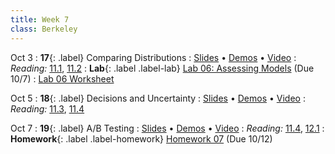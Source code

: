 ```yaml
---
title: Week 7
class: Berkeley
---
```


Oct 3
: **17**{: .label} Comparing Distributions
  : [Slides](https://docs.google.com/presentation/d/1u0CaWrtlYtUa7Z7HwLgT-qdiqyq842fmhBMHaMTDFqU/edit?usp=sharing) &#8226; [Demos](https://data8.datahub.berkeley.edu/hub/user-redirect/git-pull?repo=https%3A%2F%2Fgithub.com%2Fdata-8%2Fmaterials-fa22&urlpath=tree%2Fmaterials-fa22%2Flec%2Flec17.ipynb&branch=main) &#8226; [Video](https://youtu.be/YU0ZAfpWNGY)
: *Reading:* [11.1](https://inferentialthinking.com/chapters/11/1/Assessing_a_Model.html), [11.2](https://inferentialthinking.com/chapters/11/2/Multiple_Categories.html)
: **Lab**{: .label .label-lab} [Lab 06: Assessing Models](https://data8.datahub.berkeley.edu/hub/user-redirect/git-pull?repo=https%3A%2F%2Fgithub.com%2Fdata-8%2Fmaterials-fa22&urlpath=retro%2Ftree%2Fmaterials-fa22%2Fmaterials%2Ffa22%2Flab%2Flab06%2Flab06.ipynb&branch=main) (Due 10/7)
  : [Lab 06 Worksheet](https://drive.google.com/file/d/16LydJE-b5aq-38VVfHGGEPMwbvre-V-L/view)

Oct 5
: **18**{: .label} Decisions and Uncertainty
  : [Slides](https://docs.google.com/presentation/d/1phFVWZJRbef_t1-VSUOoSYQqx7DsOJgrlkPrznPNBFg/edit?usp=sharing) &#8226; [Demos](https://data8.datahub.berkeley.edu/hub/user-redirect/git-pull?repo=https%3A%2F%2Fgithub.com%2Fdata-8%2Fmaterials-fa22&urlpath=tree%2Fmaterials-fa22%2Flec%2Flec18.ipynb&branch=main) &#8226; [Video](https://www.youtube.com/watch?v=C8EbzXMagtQ)
: *Reading:* [11.3](https://inferentialthinking.com/chapters/11/3/Decisions_and_Uncertainty.html), [11.4](https://inferentialthinking.com/chapters/11/4/Error_Probabilities.html)

Oct 7
: **19**{: .label} A/B Testing
  : [Slides](https://docs.google.com/presentation/d/1oZxuGtWQGy9CxfWnnTNrrFWzKoyub5vgz1ZePJS1Tpw/edit?usp=sharing) &#8226; [Demos](https://data8.datahub.berkeley.edu/hub/user-redirect/git-pull?repo=https%3A%2F%2Fgithub.com%2Fdata-8%2Fmaterials-fa22&urlpath=tree%2Fmaterials-fa22%2Flec%2Flec19.ipynb&branch=main) &#8226; [Video](https://youtu.be/q6SYFqVFRew)
: *Reading:* [11.4](https://inferentialthinking.com/chapters/11/4/Error_Probabilities.html), [12.1](https://inferentialthinking.com/chapters/12/1/AB_Testing.html)
: **Homework**{: .label .label-homework} [Homework 07](https://data8.datahub.berkeley.edu/hub/user-redirect/git-pull?repo=https%3A%2F%2Fgithub.com%2Fdata-8%2Fmaterials-fa22&urlpath=retro%2Ftree%2Fmaterials-fa22%2Fmaterials%2Ffa22%2Fhw%2Fhw07%2Fhw07.ipynb&branch=main) (Due 10/12)
